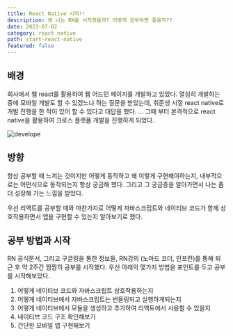 ```yaml
---
title: React Native 시작!!
description: 왜 나는 RN을 시작했을까? 어떻게 공부하면 좋을까??
date: 2023-07-02
category: react native
path: start-react-native
featured: false
---
```


## 배경

회사에서 웹 react를 활용하여 웹 어드민 페이지를 개발하고 있었다. 열심히 개발하는 중에 모바일 개발도 할 수 있겠느냐 하는 질문을 받았는데, 취준생 시절 react native로 개발 진행을 한 적이 있어 할 수 있다고 대답을 했다. ... 그때 부터 본격적으로 react native을 활용하여 크로스 플랫폼 개발을 진행하게 되었다.

![develope](https://images.unsplash.com/photo-1512149673953-1e251807ec7c?ixlib=rb-4.0.3&ixid=M3wxMjA3fDB8MHxwaG90by1wYWdlfHx8fGVufDB8fHx8fA%3D%3D&auto=format&fit=crop&w=1770&q=80)

## 방향

항상 공부할 때 느끼는 것이지만 어떻게 동작하고 왜 이렇게 구현해야하는지, 내부적으로는 어떤식으로 동작되는지 항상 궁금해 했다. 그리고 그 궁금증을 알아가면서 나는 좀 더 성장해 가는 느낌을 받았다.

우선 리액트를 공부할 때와 마찬가지로 어떻게 자바스크립트와 네이티브 코드가 함께 상호작용하면서 앱을 구현할 수 있는지 알아보기로 했다.

## 공부 방법과 시작

RN 공식문서, 그리고 구글링을 통한 정보들, RN강의 (노마드 코더, 인프런)를 통해 퇴근 후 약 2주간 짬짬히 공부를 시작했다.
우선 아래의 몇가지 방법을 포인트를 두고 공부를 시작해보았다.

1. 어떻게 네이티브 코드와 자바스크립트 상호작용하는지
2. 어떻게 네이티브에서 자바스크립트는 번들링되고 실행하게되는지
3. 어떻게 네이티브에서 모듈을 생성하고 추가하여 리액트에서 사용할 수 있을지
4. 네이티브 코드 구조 확인해보기
5. 간단한 모바일 앱 구현해보기
